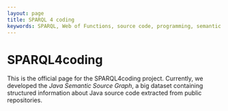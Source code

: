 ```yaml
---
layout: page
title: SPARQL 4 coding
keywords: SPARQL, Web of Functions, source code, programming, semantic web
---
```

SPARQL4coding
================
This is the official page for the SPARQL4coding project. 
Currently, we developed the *Java Semantic Source Graph*, a big dataset containing structured information about Java source code extracted from public repositories.
<!-- Java Semantic Graph -->

